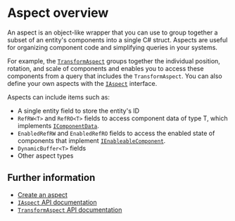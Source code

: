 # Aspect overview

An aspect is an object-like wrapper that you can use to group together a subset of an entity's components into a single C# struct. Aspects are useful for organizing component code and simplifying queries in your systems. 

For example, the [`TransformAspect`](xref:Unity.Transforms.TransformAspect) groups together the individual position, rotation, and scale of components and enables you to access these components from a query that includes the `TransformAspect`. You can also define your own aspects with the [`IAspect`](xref:Unity.Entities.IAspect) interface.

Aspects can include items such as:

* A single entity field to store the entity's ID
* `RefRW<T>` and `RefRO<T>` fields to access component data of type T, which implements [`IComponentData`](xref:Unity.Entities.IComponentData).
* `EnabledRefRW` and `EnabledRefRO` fields to access the enabled state of components that implement [`IEnableableComponent`](xref:Unity.Entities.IEnableableComponent).
* `DynamicBuffer<T>` fields
* Other aspect types

## Further information

* [Create an aspect](aspects-create.md)
* [`IAspect` API documentation](xref:Unity.Entities.IAspect)
* [`TransformAspect` API documentation](xref:Unity.Transforms.TransformAspect)